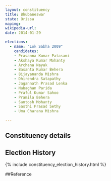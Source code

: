 ```yaml
---
layout: constituency
title: Bhubaneswar
state: Orissa
mapimg: 
wikipedia-url: 
date: 2014-01-29

elections: 
  - name: "Lok Sabha 2009"
    candidates: 
    - Prasanna Kumar Patasani 
    - Akshaya Kumar Mohanty 
    - Archana Nayak 
    - Basanta Kumar Behera 
    - Bijayananda Mishra 
    - Dhirendra Satapathy 
    - Jagannath Prasad Lenka 
    - Nabaghan Parida 
    - Praful Kumar Sahoo 
    - Pramila Behera 
    - Santosh Mohanty 
    - Sasthi Prasad Sethy 
    - Uma Charana Mishra 

---
```

## Constituency details


## Election History
{% include constituency_election_history.html %}

##Reference
